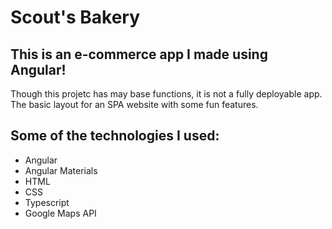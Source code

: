 # Scout's Bakery

## This is an e-commerce app I made using Angular!
Though this projetc has may base functions, it is not a fully deployable app.
The basic layout for an SPA website with some fun features.

## Some of the technologies I used:
 * Angular
 * Angular Materials
 * HTML
 * CSS
 * Typescript
 * Google Maps API

